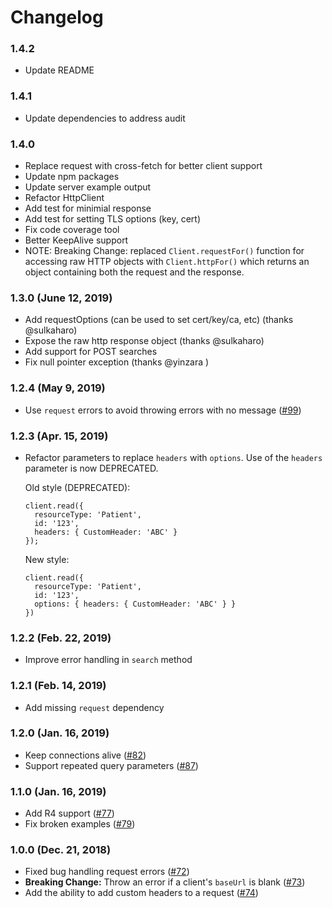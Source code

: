 # Changelog

### 1.4.2
- Update README

### 1.4.1
- Update dependencies to address audit

### 1.4.0
- Replace request with cross-fetch for better client support
- Update npm packages
- Update server example output
- Refactor HttpClient
- Add test for minimial response
- Add test for setting TLS options (key, cert)
- Fix code coverage tool
- Better KeepAlive support
- NOTE: Breaking Change: replaced `Client.requestFor()` function for accessing
  raw HTTP objects with `Client.httpFor()` which returns an object containing
  both the request and the response.

### 1.3.0 (June 12, 2019)
- Add requestOptions (can be used to set cert/key/ca, etc) (thanks @sulkaharo)
- Expose the raw http response object (thanks @sulkaharo)
- Add support for POST searches
- Fix null pointer exception (thanks @yinzara )

### 1.2.4 (May 9, 2019)
- Use `request` errors to avoid throwing errors with no message ([#99](https://github.com/Vermonster/fhir-kit-client/issues/99))

### 1.2.3 (Apr. 15, 2019)
- Refactor parameters to replace `headers` with `options`. Use of the `headers`
  parameter is now DEPRECATED.

  Old style (DEPRECATED):
  ```
  client.read({
    resourceType: 'Patient',
    id: '123',
    headers: { CustomHeader: 'ABC' }
  });
  ```
  New style:
  ```
  client.read({
    resourceType: 'Patient',
    id: '123',
    options: { headers: { CustomHeader: 'ABC' } }
  })
  ```

### 1.2.2 (Feb. 22, 2019)
- Improve error handling in `search` method

### 1.2.1 (Feb. 14, 2019)
- Add missing `request` dependency

### 1.2.0 (Jan. 16, 2019)
- Keep connections alive ([#82](https://github.com/Vermonster/fhir-kit-client/issues/82))
- Support repeated query parameters ([#87](https://github.com/Vermonster/fhir-kit-client/issues/87))

### 1.1.0 (Jan. 16, 2019)
- Add R4 support ([#77](https://github.com/Vermonster/fhir-kit-client/issues/77))
- Fix broken examples ([#79](https://github.com/Vermonster/fhir-kit-client/issues/79))

### 1.0.0 (Dec. 21, 2018)

- Fixed bug handling request errors ([#72](https://github.com/Vermonster/fhir-kit-client/issues/72))
- **Breaking Change:** Throw an error if a client's `baseUrl` is blank ([#73](https://github.com/Vermonster/fhir-kit-client/issues/73))
- Add the ability to add custom headers to a request ([#74](https://github.com/Vermonster/fhir-kit-client/issues/74))
